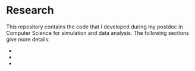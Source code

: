 # Research

This repository contains the code that I developed during my postdoc in Computer Science for simulation and data analysis. The following sections give more details:

* []()
* []()
* []()
